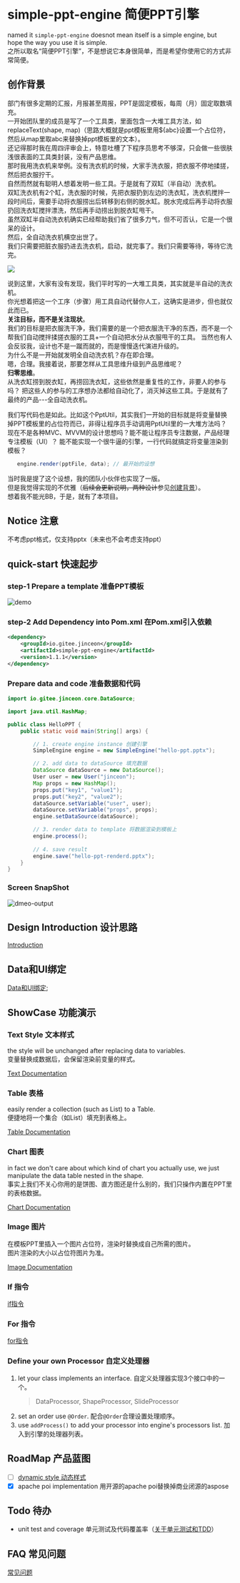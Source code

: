 # simple-ppt-engine 简便PPT引擎
named it `simple-ppt-engine` doesnot mean itself is a simple engine,
but hope the way you use it is simple.  
之所以取名“简便PPT引擎”，不是想说它本身很简单，而是希望你使用它的方式非常简便。

## 创作背景
部门有很多定期的汇报，月报甚至周报，PPT是固定模板，每周（月）固定取数填充。   
一开始团队里的成员是写了一个工具类，里面包含一大堆工具方法，如replaceText(shape, map)（思路大概就是ppt模板里用${abc}设置一个占位符，然后从map里取abc来替换掉ppt模板里的文本）。   
还记得那时我在周四评审会上，特意吐槽了下程序员思考不够深，只会做一些很肤浅很表面的工具类封装，没有产品思维。   
那时我用洗衣机来举例。没有洗衣机的时候，大家手洗衣服，把衣服不停地揉搓，然后把衣服拧干。   
自然而然就有聪明人想着发明一些工具。于是就有了双缸（半自动）洗衣机。   
双缸洗衣机有2个缸，洗衣服的时候，先把衣服扔到左边的洗衣缸，洗衣机搅拌一段时间后，需要手动将衣服捞出后转移到右侧的脱水缸。脱水完成后再手动将衣服扔回洗衣缸搅拌漂洗，然后再手动捞出到脱衣缸甩干。   
虽然双缸半自动洗衣机确实已经帮助我们省了很多力气，但不可否认，它是一个很呆的设计。  
然后，全自动洗衣机横空出世了。  
我们只需要把脏衣服扔进去洗衣机，启动，就完事了。我们只需要等待，等待它洗完。   

![](docs/images/semi-auto.jpg)

说到这里，大家有没有发现，我们平时写的一大堆工具类，其实就是半自动的洗衣机。  
你光想着把这一个工序（步骤）用工具自动代替你人工，这确实是进步，但也就仅此而已。  
**关注目标，而不是关注现状**。   
我们的目标是把衣服洗干净，我们需要的是一个把衣服洗干净的东西，而不是一个帮我们自动搅拌揉搓衣服的工具+一个自动把水分从衣服甩干的工具。
当然也有人会反驳我，设计也不是一蹴而就的，而是慢慢迭代演进升级的。  
为什么不是一开始就发明全自动洗衣机？存在即合理。   
嗯，合理。我接着说，那要怎样从工具思维升级到产品思维呢？   
**归零思维**。  
从洗衣缸捞到脱衣缸，再捞回洗衣缸，这些依然是重复性的工作，非要人的参与吗？
把这些人的参与的工序想办法都给自动化了，消灭掉这些工具。于是就有了最终的产品---全自动洗衣机。   

我们写代码也是如此。比如这个PptUtil，其实我们一开始的目标就是将变量替换掉PPT模板里的占位符而已，非得让程序员手动调用PptUtil里的一大堆方法吗？   
现在不是各种MVC、MVVM的设计思想吗？能不能让程序员专注数据，产品经理专注模板（UI）？
能不能实现一个很牛逼的引擎，一行代码就搞定将变量渲染到模板？   
```java
   engine.render(pptFile, data); // 最开始的设想
```
当时我是提了这个设想，我的团队小伙伴也实现了一版。   
但是我觉得实现的不优雅（~~后续会更新说明，两种设计~~参见[创建背景](./docs/background.md)）。   
想着我不能光BB，于是，就有了本项目。

## Notice 注意
不考虑ppt格式，仅支持pptx（未来也不会考虑支持ppt）
## quick-start 快速起步
### step-1 Prepare a template 准备PPT模板
![demo](docs/images/text-demo.png)

### step-2 Add Dependency into Pom.xml 在Pom.xml引入依赖
```xml
<dependency>
    <groupId>io.gitee.jinceon</groupId>
    <artifactId>simple-ppt-engine</artifactId>
    <version>1.1.1</version>
</dependency>
```

### Prepare data and code 准备数据和代码
```java
import io.gitee.jinceon.core.DataSource;

import java.util.HashMap;

public class HelloPPT {
    public static void main(String[] args) {

        // 1. create engine instance 创建引擎
        SimpleEngine engine = new SimpleEngine("hello-ppt.pptx");

        // 2. add data to dataSource 填充数据
        DataSource dataSource = new DataSource();
        User user = new User("jinceon");
        Map props = new HashMap();
        props.put("key1", "value1");
        props.put("key2", "value2");
        dataSource.setVariable("user", user);
        dataSource.setVariable("props", props);
        engine.setDataSource(dataSource);

        // 3. render data to template 将数据渲染到模板上
        engine.process();
        
        // 4. save result
        engine.save("hello-ppt-renderd.pptx");
    }
}
```
### Screen SnapShot
![dmeo-output](docs/images/demo-output.png)

## Design Introduction 设计思路
[Introduction](docs/INTRODUCTION.md)

## Data和UI绑定
[Data和UI绑定](docs/BindData.md);

## ShowCase 功能演示
### Text Style 文本样式
the style will be unchanged after replacing data to variables.   
变量替换成数据后，会保留渲染前变量的样式。

[Text Documentation](docs/processor/Text.md)
### Table 表格
easily render a collection (such as List) to a Table.  
便捷地将一个集合（如List）填充到表格上。

[Table Documentation](docs/processor/Table.md)

### Chart 图表
in fact we don't care about which kind of chart you actually use, 
we just manipulate the data table nested in the shape.  
事实上我们不关心你用的是饼图、直方图还是什么别的，我们只操作内置在PPT里的表格数据。

[Chart Documentation](docs/processor/Chart.md)

### Image 图片
在模板PPT里插入一个图片占位符，渲染时替换成自己所需的图片。  
图片渲染的大小以占位符图片为准。

[Image Documentation](docs/processor/Image.md)


### If 指令
[if指令](docs/directive/if.md)

### For 指令
[for指令](docs/directive/for.md)

### Define your own Processor 自定义处理器
1. let your class implements an interface. 自定义处理器实现3个接口中的一个。
    > DataProcessor, ShapeProcessor, SlideProcessor
2. set an order use `@Order`. 配合`@Order`合理设置处理顺序。
3. use `addProcess()` to add your processor into engine's processors list. 加入到引擎的处理器列表。

## RoadMap 产品蓝图
- [ ] [dynamic style 动态样式](docs/roadmap/dynamic-style.md)
- [x] apache poi implementation 用开源的apache poi替换掉商业闭源的aspose

## Todo 待办
- unit test and coverage 单元测试及代码覆盖率（[关于单元测试和TDD](docs/tdd.md)）

## FAQ 常见问题
[常见问题](docs/faq.md)